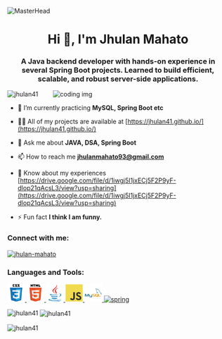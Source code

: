 ![MasterHead](https://developers.giphy.com/branch/master/static/api-512d36c09662682717108a38bbb5c57d.gif)
<h1 align="center">Hi 👋, I'm Jhulan Mahato</h1>
<h3 align="center">A Java backend developer with hands-on experience in several Spring Boot projects. Learned to build efficient, scalable, and robust server-side applications.</h3>
<img align="right" alt="coding img" width="400" src="https://camo.githubusercontent.com/cae12fddd9d6982901d82580bdf321d81fb299141098ca1c2d4891870827bf17/68747470733a2f2f6d69726f2e6d656469756d2e636f6d2f6d61782f313336302f302a37513379765349765f7430696f4a2d5a2e676966">

<p align="left"> <img src="https://komarev.com/ghpvc/?username=jhulan41&label=Profile%20views&color=0e75b6&style=flat" alt="jhulan41" /> </p>

- 🌱 I’m currently practicing **MySQL, Spring Boot etc**

- 👨‍💻 All of my projects are available at [https://jhulan41.github.io/](https://jhulan41.github.io/)

- 💬 Ask me about **JAVA, DSA, Spring Boot**

- 📫 How to reach me **jhulanmahato93@gmail.com**

- 📄 Know about my experiences [https://drive.google.com/file/d/1iwgj5I1jxECj5F2P9yF-dlop21qAcsL3/view?usp=sharing](https://drive.google.com/file/d/1iwgj5I1jxECj5F2P9yF-dlop21qAcsL3/view?usp=sharing)

- ⚡ Fun fact **I think I am funny.**

<h3 align="left">Connect with me:</h3>
<p align="left">
<a href="https://linkedin.com/in/jhulan-mahato" target="_blank"><img align="center" src="https://raw.githubusercontent.com/rahuldkjain/github-profile-readme-generator/master/src/images/icons/Social/linked-in-alt.svg" alt="jhulan-mahato" height="30" width="40" /></a>
</p>

<h3 align="left">Languages and Tools:</h3>
<p align="left"> <a href="https://www.w3schools.com/css/" target="_blank" rel="noreferrer"> <img src="https://raw.githubusercontent.com/devicons/devicon/master/icons/css3/css3-original-wordmark.svg" alt="css3" width="40" height="40"/> </a> <a href="https://www.w3.org/html/" target="_blank" rel="noreferrer"> <img src="https://raw.githubusercontent.com/devicons/devicon/master/icons/html5/html5-original-wordmark.svg" alt="html5" width="40" height="40"/> </a> <a href="https://www.java.com" target="_blank" rel="noreferrer"> <img src="https://raw.githubusercontent.com/devicons/devicon/master/icons/java/java-original.svg" alt="java" width="40" height="40"/> </a> <a href="https://developer.mozilla.org/en-US/docs/Web/JavaScript" target="_blank" rel="noreferrer"> <img src="https://raw.githubusercontent.com/devicons/devicon/master/icons/javascript/javascript-original.svg" alt="javascript" width="40" height="40"/> </a> <a href="https://www.mysql.com/" target="_blank" rel="noreferrer"> <img src="https://raw.githubusercontent.com/devicons/devicon/master/icons/mysql/mysql-original-wordmark.svg" alt="mysql" width="40" height="40"/> </a> <a href="https://spring.io/" target="_blank" rel="noreferrer"> <img src="https://www.vectorlogo.zone/logos/springio/springio-icon.svg" alt="spring" width="40" height="40"/> </a> </p>

<p><img align="left" src="https://github-readme-stats.vercel.app/api/top-langs?username=jhulan41&show_icons=true&locale=en&layout=compact" alt="jhulan41" /></p>

<p>&nbsp;<img align="center" src="https://github-readme-stats.vercel.app/api?username=jhulan41&show_icons=true&locale=en" alt="jhulan41" /></p>

<p><img align="center" src="https://github-readme-streak-stats.herokuapp.com/?user=jhulan41&" alt="jhulan41" /></p>

